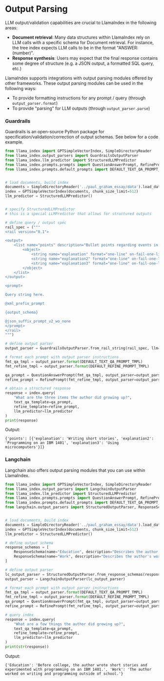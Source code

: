 # Output Parsing

LLM output/validation capabilities are crucial to LlamaIndex in the following areas:
- **Document retrieval**: Many data structures within LlamaIndex rely on LLM calls with a specific schema for Document retrieval. For instance, the tree index expects LLM calls to be in the format "ANSWER: (number)".
- **Response synthesis**: Users may expect that the final response contains some degree of structure (e.g. a JSON output, a formatted SQL query, etc.)

LlamaIndex supports integrations with output parsing modules offered
by other frameworks. These output parsing modules can be used in the following ways:
- To provide formatting instructions for any prompt / query (through `output_parser.format`)
- To provide "parsing" for LLM outputs (through `output_parser.parse`)


### Guardrails

Guardrails is an open-source Python package for specification/validation/correction of output schemas. See below for a code example.


```python
from llama_index import GPTSimpleVectorIndex, SimpleDirectoryReader
from llama_index.output_parsers import GuardrailsOutputParser
from llama_index.llm_predictor import StructuredLLMPredictor
from llama_index.prompts.prompts import QuestionAnswerPrompt, RefinePrompt
from llama_index.prompts.default_prompts import DEFAULT_TEXT_QA_PROMPT_TMPL, DEFAULT_REFINE_PROMPT_TMPL


# load documents, build index
documents = SimpleDirectoryReader('../paul_graham_essay/data').load_data()
index = GPTSimpleVectorIndex(documents, chunk_size_limit=512)
llm_predictor = StructuredLLMPredictor()


# specify StructuredLLMPredictor
# this is a special LLMPredictor that allows for structured outputs

# define query / output spec
rail_spec = ("""
<rail version="0.1">

<output>
    <list name="points" description="Bullet points regarding events in the author's life.">
        <object>
            <string name="explanation" format="one-line" on-fail-one-line="noop" />
            <string name="explanation2" format="one-line" on-fail-one-line="noop" />
            <string name="explanation3" format="one-line" on-fail-one-line="noop" />
        </object>
    </list>
</output>

<prompt>

Query string here.

@xml_prefix_prompt

{output_schema}

@json_suffix_prompt_v2_wo_none
</prompt>
</rail>
""")

# define output parser
output_parser = GuardrailsOutputParser.from_rail_string(rail_spec, llm=llm_predictor.llm)

# format each prompt with output parser instructions
fmt_qa_tmpl = output_parser.format(DEFAULT_TEXT_QA_PROMPT_TMPL)
fmt_refine_tmpl = output_parser.format(DEFAULT_REFINE_PROMPT_TMPL)

qa_prompt = QuestionAnswerPrompt(fmt_qa_tmpl, output_parser=output_parser)
refine_prompt = RefinePrompt(fmt_refine_tmpl, output_parser=output_parser)

# obtain a structured response
response = index.query(
    "What are the three items the author did growing up?", 
    text_qa_template=qa_prompt, 
    refine_template=refine_prompt, 
    llm_predictor=llm_predictor
)
print(response)

```

Output:
```
{'points': [{'explanation': 'Writing short stories', 'explanation2': 'Programming on an IBM 1401', 'explanation3': 'Using microcomputers'}]}
```


### Langchain

Langchain also offers output parsing modules that you can use within LlamaIndex.

```python
from llama_index import GPTSimpleVectorIndex, SimpleDirectoryReader
from llama_index.output_parsers import LangchainOutputParser
from llama_index.llm_predictor import StructuredLLMPredictor
from llama_index.prompts.prompts import QuestionAnswerPrompt, RefinePrompt
from llama_index.prompts.default_prompts import DEFAULT_TEXT_QA_PROMPT_TMPL, DEFAULT_REFINE_PROMPT_TMPL
from langchain.output_parsers import StructuredOutputParser, ResponseSchema


# load documents, build index
documents = SimpleDirectoryReader('../paul_graham_essay/data').load_data()
index = GPTSimpleVectorIndex(documents, chunk_size_limit=512)
llm_predictor = StructuredLLMPredictor()

# define output schema
response_schemas = [
    ResponseSchema(name="Education", description="Describes the author's educational experience/background."),
    ResponseSchema(name="Work", description="Describes the author's work experience/background.")
]

# define output parser
lc_output_parser = StructuredOutputParser.from_response_schemas(response_schemas)
output_parser = LangchainOutputParser(lc_output_parser)

# format each prompt with output parser instructions
fmt_qa_tmpl = output_parser.format(DEFAULT_TEXT_QA_PROMPT_TMPL)
fmt_refine_tmpl = output_parser.format(DEFAULT_REFINE_PROMPT_TMPL)
qa_prompt = QuestionAnswerPrompt(fmt_qa_tmpl, output_parser=output_parser)
refine_prompt = RefinePrompt(fmt_refine_tmpl, output_parser=output_parser)

# query index
response = index.query(
    "What are a few things the author did growing up?", 
    text_qa_template=qa_prompt, 
    refine_template=refine_prompt, 
    llm_predictor=llm_predictor
)
print(str(response))
```

Output:

```
{'Education': 'Before college, the author wrote short stories and experimented with programming on an IBM 1401.', 'Work': 'The author worked on writing and programming outside of school.'}
```


